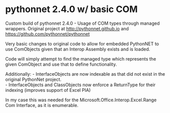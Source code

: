 # pythonnet 2.4.0 w/ basic COM
Custom build of pythonnet 2.4.0 - Usage of COM types through managed wrappers.
Original project at http://pythonnet.github.io  and  https://github.com/pythonnet/pythonnet

Very basic changes to original code to allow for embedded PythonNET to use ComObjects given that an Interop Assembly exists and is loaded.

Code will simply attempt to find the managed type which represents the given ComObject and use that to define functionality.

Additionally: 
    - InterfaceObjects are now indexable as that did not exist in the original PythonNet project.  
    - InterfaceObjects and ClassObjects now enforce a ReturnType for their indexing (improves support of Excel PIA)  
  
In my case this was needed for the Microsoft.Office.Interop.Excel.Range Com Interface, as it is enumerable.
